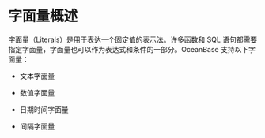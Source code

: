 字面量概述 
==========================



字面量（Literals）是用于表达一个固定值的表示法。许多函数和 SQL 语句都需要指定字面量，字面量也可以作为表达式和条件的一部分。OceanBase 支持以下字面量：

* 文本字面量

  

* 数值字面量

  

* 日期时间字面量

  

* 间隔字面量

  




